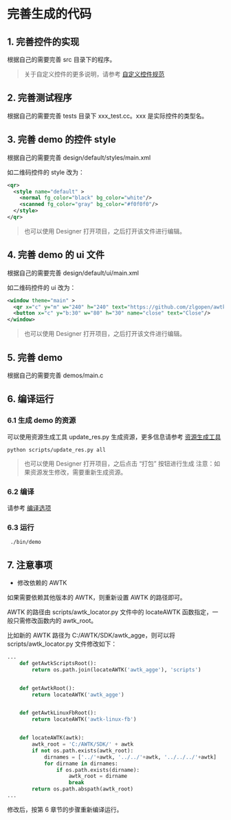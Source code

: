 
# 完善生成的代码

## 1. 完善控件的实现

根据自己的需要完善 src 目录下的程序。

> 关于自定义控件的更多说明，请参考 [自定义控件规范](../../awtk/docs/custom_widget_rules.md)

## 2. 完善测试程序

根据自己的需要完善 tests 目录下 xxx_test.cc。xxx 是实际控件的类型名。

## 3. 完善 demo 的控件 style

根据自己的需要完善 design/default/styles/main.xml

如二维码控件的 style 改为：

```xml
<qr>
  <style name="default" >
    <normal fg_color="black" bg_color="white"/>
    <scanned fg_color="gray" bg_color="#f0f0f0"/>
  </style>
</qr>
```
> 也可以使用 Designer 打开项目，之后打开该文件进行编辑。

## 4. 完善 demo 的 ui 文件

根据自己的需要完善 design/default/ui/main.xml

如二维码控件的 ui 改为：

```xml
<window theme="main" >
  <qr x="c" y="m" w="240" h="240" text="https://github.com/zlgopen/awtk" />
  <button x="c" y="b:30" w="80" h="30" name="close" text="Close"/>
</window>
```
> 也可以使用 Designer 打开项目，之后打开该文件进行编辑。

## 5. 完善 demo

根据自己的需要完善 demos/main.c

## 6. 编译运行

### 6.1 生成 demo 的资源

可以使用资源生成工具 update_res.py 生成资源，更多信息请参考 [资源生成工具](../template/scripts/README.md)

```
python scripts/update_res.py all
```
> 也可以使用 Designer 打开项目，之后点击 “打包” 按钮进行生成
> 注意：如果资源发生修改，需要重新生成资源。


### 6.2 编译

请参考 [编译选项](build_options.md)


### 6.3 运行

```
 ./bin/demo
```

## 7. 注意事项

* 修改依赖的 AWTK

如果需要依赖其他版本的 AWTK，则重新设置 AWTK 的路径即可。

AWTK 的路径由 scripts/awtk_locator.py 文件中的 locateAWTK 函数指定，一般只需修改函数内的 awtk_root。

比如新的 AWTK 路径为 C:/AWTK/SDK/awtk_agge，则可以将  scripts/awtk_locator.py 文件修改如下：

```python
...
    def getAwtkScriptsRoot():
        return os.path.join(locateAWTK('awtk_agge'), 'scripts')


    def getAwtkRoot():
        return locateAWTK('awtk_agge')


    def getAwtkLinuxFbRoot():
        return locateAWTK('awtk-linux-fb')


    def locateAWTK(awtk):
        awtk_root = 'C:/AWTK/SDK/' + awtk
        if not os.path.exists(awtk_root):
            dirnames = ['../'+awtk, '../../'+awtk, '../../../'+awtk]
            for dirname in dirnames:
                if os.path.exists(dirname):
                    awtk_root = dirname
                    break
        return os.path.abspath(awtk_root)
...
```

修改后，按第 6 章节的步骤重新编译运行。
